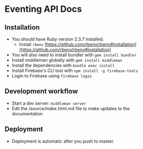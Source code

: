 # Eventing API Docs

## Installation

- You should have Ruby version 2.3.7 installed.
  - Install `rbenv` [https://github.com/rbenv/rbenv#installation](https://github.com/rbenv/rbenv#installation)
- You will also need to install bundler with `gem install bundler`
- Install middleman globally with `gem install middleman`
- Install the dependencies with `bundle exec install`
- Install Firebase's CLI tool with `npm install -g firebase-tools`
- Login to Firebase using `firebase login`

## Development workflow

- Start a dev server: `middleman server`
- Edit the /source/index.html.md file to make updates to the documentation

## Deployment

- Deployment is automatic after you push to master.

